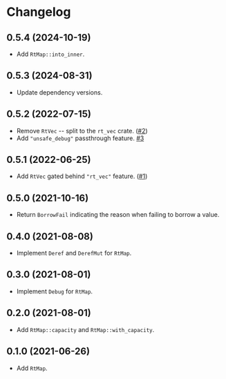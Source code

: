 # Changelog

## 0.5.4 (2024-10-19)

* Add `RtMap::into_inner`.


## 0.5.3 (2024-08-31)

* Update dependency versions.


## 0.5.2 (2022-07-15)

* Remove `RtVec` -- split to the `rt_vec` crate. ([#2])
* Add `"unsafe_debug"` passthrough feature. [#3]

[#2]: https://github.com/azriel91/rt_map/pull/2
[#3]: https://github.com/azriel91/rt_map/pull/3
[`rt_vec`]: https://crates.io/crates/rt_vec


## 0.5.1 (2022-06-25)

* Add `RtVec` gated behind `"rt_vec"` feature. ([#1])

[#1]: https://github.com/azriel91/rt_map/pull/1


## 0.5.0 (2021-10-16)

* Return `BorrowFail` indicating the reason when failing to borrow a value.


## 0.4.0 (2021-08-08)

* Implement `Deref` and `DerefMut` for `RtMap`.


## 0.3.0 (2021-08-01)

* Implement `Debug` for `RtMap`.


## 0.2.0 (2021-08-01)

* Add `RtMap::capacity` and `RtMap::with_capacity`.


## 0.1.0 (2021-06-26)

* Add `RtMap`.
